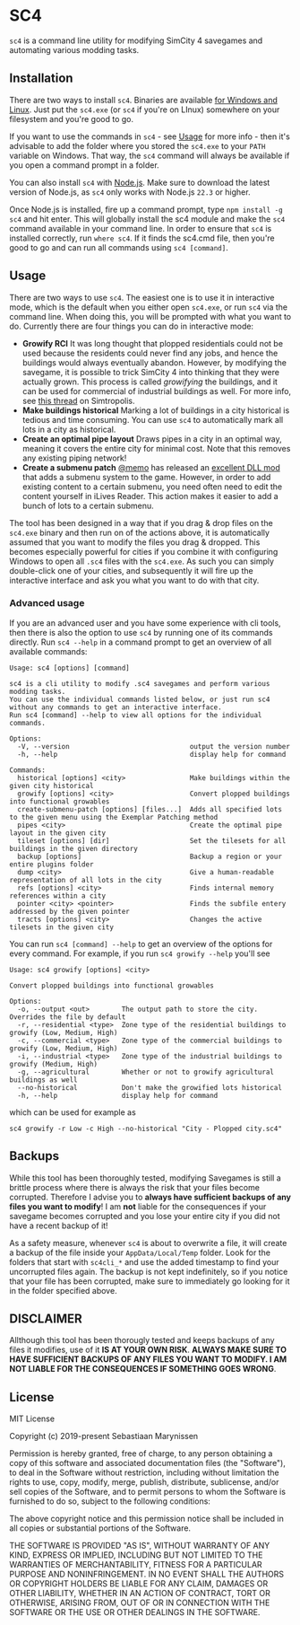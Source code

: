 # SC4

`sc4` is a command line utility for modifying SimCity 4 savegames and automating various modding tasks.
 
## Installation

There are two ways to install `sc4`.
Binaries are available [for Windows and Linux](https://github.com/sebamarynissen/sc4/releases/latest).
Just put the `sc4.exe` (or `sc4` if you're on LInux) somewhere on your filesystem and you're good to go.

If you want to use the commands in `sc4` - see [Usage](#usage) for more info - then it's advisable to add the folder where you stored the `sc4.exe` to your `PATH` variable on Windows.
That way, the `sc4` command will always be available if you open a command prompt in a folder.

You can also install `sc4` with [Node.js](https://www.nodejs.org).
Make sure to download the latest version of Node.js, as `sc4` only works with Node.js `22.3` or higher.

Once Node.js is installed, fire up a command prompt, type `npm install -g sc4` and hit enter.
This will globally install the sc4 module and make the `sc4` command available in your command line.
In order to ensure that `sc4` is installed correctly, run `where sc4`.
If it finds the sc4.cmd file, then you're good to go and can run all commands using `sc4 [command]`.

## Usage

There are two ways to use `sc4`.
The easiest one is to use it in interactive mode, which is the default when you either open `sc4.exe`, or run `sc4` via the command line.
When doing this, you will be prompted with what you want to do. Currently there are four things you can do in interactive mode:

 - **Growify RCI** It was long thought that plopped residentials could not be used because the residents could never find any jobs, and hence the buildings would always eventually abandon. However, by modifying the savegame, it is possible to trick SimCity 4 into thinking that they were actually grown. This process is called *growifying* the buildings, and it can be used for commercial of industrial buildings as well. For more info, see [this thread](https://community.simtropolis.com/forums/topic/758258-modifying-sc4-savegames-it-is-possible/) on Simtropolis.
 - **Make buildings historical** Marking a lot of buildings in a city historical is tedious and time consuming. You can use `sc4` to automatically mark all lots in a city as historical.
 - **Create an optimal pipe layout** Draws pipes in a city in an optimal way, meaning it covers the entire city for minimal cost. Note that this removes any existing piping network!
 - **Create a submenu patch** [@memo](https://github.com/memo33) has released an [excellent DLL mod](https://community.simtropolis.com/files/file/36142-submenus-dll/) that adds a submenu system to the game. However, in order to add existing content to a certain submenu, you need often need to edit the content yourself in iLives Reader. This action makes it easier to add a bunch of lots to a certain submenu.

The tool has been designed in a way that if you drag & drop files on the `sc4.exe` binary and then run on of the actions above, it is automatically assumed that you want to modify the files you drag & dropped.
This becomes especially powerful for cities if you combine it with configuring Windows to open all `.sc4` files with the `sc4.exe`.
As such you can simply double-click one of your cities, and subsequently it will fire up the interactive interface and ask you what you want to do with that city.

### Advanced usage

If you are an advanced user and you have some experience with cli tools, then there is also the option to use `sc4` by running one of its commands directly.
Run `sc4 --help` in a command prompt to get an overview of all available commands:

```
Usage: sc4 [options] [command]

sc4 is a cli utility to modify .sc4 savegames and perform various modding tasks.
You can use the individual commands listed below, or just run sc4 without any commands to get an interactive interface.
Run sc4 [command] --help to view all options for the individual commands.

Options:
  -V, --version                              output the version number
  -h, --help                                 display help for command

Commands:
  historical [options] <city>                Make buildings within the given city historical
  growify [options] <city>                   Convert plopped buildings into functional growables
  create-submenu-patch [options] [files...]  Adds all specified lots to the given menu using the Exemplar Patching method
  pipes <city>                               Create the optimal pipe layout in the given city
  tileset [options] [dir]                    Set the tilesets for all buildings in the given directory
  backup [options]                           Backup a region or your entire plugins folder
  dump <city>                                Give a human-readable representation of all lots in the city
  refs [options] <city>                      Finds internal memory references within a city
  pointer <city> <pointer>                   Finds the subfile entery addressed by the given pointer
  tracts [options] <city>                    Changes the active tilesets in the given city
```

You can run `sc4 [command] --help` to get an overview of the options for every command.
For example, if you run `sc4 growify --help` you'll see
```
Usage: sc4 growify [options] <city>

Convert plopped buildings into functional growables

Options:
  -o, --output <out>        The output path to store the city. Overrides the file by default
  -r, --residential <type>  Zone type of the residential buildings to growify (Low, Medium, High)
  -c, --commercial <type>   Zone type of the commercial buildings to growify (Low, Medium, High)
  -i, --industrial <type>   Zone type of the industrial buildings to growify (Medium, High)
  -g, --agricultural        Whether or not to growify agricultural buildings as well
  --no-historical           Don't make the growified lots historical
  -h, --help                display help for command
```

which can be used for example as
```
sc4 growify -r Low -c High --no-historical "City - Plopped city.sc4"
```

## Backups

While this tool has been thoroughly tested, modifying Savegames is still a brittle process where there is always the risk that your files become corrupted.
Therefore I advise you to **always have sufficient backups of any files you want to modify**! I am **not** liable for the consequences if your savegame becomes corrupted and you lose your entire city if you did not have a recent backup of it!

As a safety measure, whenever `sc4` is about to overwrite a file, it will create a backup of the file inside your `AppData/Local/Temp` folder.
Look for the folders that start with `sc4cli_*` and use the added timestamp to find your uncorrupted files again.
The backup is not kept indefinitely, so if you notice that your file has been corrupted, make sure to immediately go looking for it in the folder specified above.

## DISCLAIMER

Allthough this tool has been thorougly tested and keeps backups of any files it modifies, use of it **IS AT YOUR OWN RISK**. **ALWAYS MAKE SURE TO HAVE SUFFICIENT BACKUPS OF ANY FILES YOU WANT TO MODIFY. I AM NOT LIABLE FOR THE CONSEQUENCES IF SOMETHING GOES WRONG**.

## License

 MIT License

Copyright (c) 2019-present Sebastiaan Marynissen

Permission is hereby granted, free of charge, to any person obtaining a copy
of this software and associated documentation files (the "Software"), to deal
in the Software without restriction, including without limitation the rights
to use, copy, modify, merge, publish, distribute, sublicense, and/or sell
copies of the Software, and to permit persons to whom the Software is
furnished to do so, subject to the following conditions:

The above copyright notice and this permission notice shall be included in all
copies or substantial portions of the Software.

THE SOFTWARE IS PROVIDED "AS IS", WITHOUT WARRANTY OF ANY KIND, EXPRESS OR
IMPLIED, INCLUDING BUT NOT LIMITED TO THE WARRANTIES OF MERCHANTABILITY,
FITNESS FOR A PARTICULAR PURPOSE AND NONINFRINGEMENT. IN NO EVENT SHALL THE
AUTHORS OR COPYRIGHT HOLDERS BE LIABLE FOR ANY CLAIM, DAMAGES OR OTHER
LIABILITY, WHETHER IN AN ACTION OF CONTRACT, TORT OR OTHERWISE, ARISING FROM,
OUT OF OR IN CONNECTION WITH THE SOFTWARE OR THE USE OR OTHER DEALINGS IN THE
SOFTWARE.
